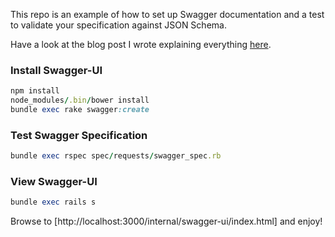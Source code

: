 This repo is an example of how to set up Swagger documentation and a test to validate your specification against JSON Schema.

Have a look at the blog post I wrote explaining everything [here](http://tbd.com).

### Install Swagger-UI
```ruby
npm install
node_modules/.bin/bower install
bundle exec rake swagger:create
```

### Test Swagger Specification
```ruby
bundle exec rspec spec/requests/swagger_spec.rb 
```

### View Swagger-UI
```ruby
bundle exec rails s
```
Browse to [http://localhost:3000/internal/swagger-ui/index.html] and enjoy!


